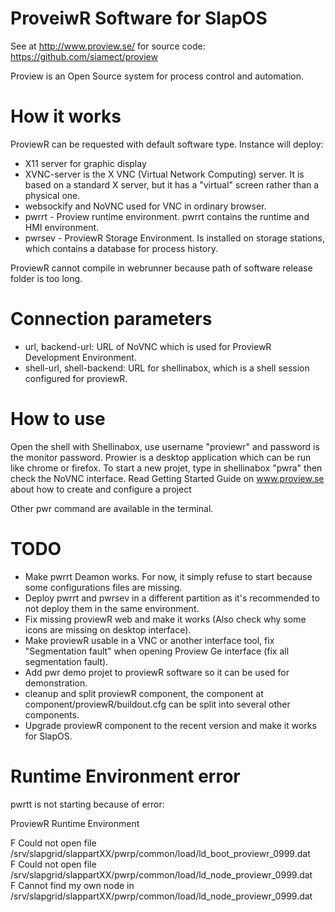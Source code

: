 ProveiwR Software for SlapOS
============================

See at http://www.proview.se/ for source code: https://github.com/siamect/proview

Proview is an Open Source system for process control and automation.


How it works
============

ProviewR can be requested with default software type. Instance will deploy:

- X11 server for graphic display
- XVNC-server is the X VNC (Virtual Network Computing) server. It is based on a standard X server, but it has a "virtual" screen rather than a physical one.
- websockify and NoVNC used for VNC in ordinary browser.
- pwrrt - Proview runtime environment. pwrrt contains the runtime and HMI environment.
- pwrsev - ProviewR Storage Environment. Is installed on storage stations, which contains a database for process history.


ProviewR cannot compile in webrunner because path of software release folder is too long.

Connection parameters
=====================

- url, backend-url: URL of NoVNC which is used for ProviewR Development Environment.
- shell-url, shell-backend: URL for shellinabox, which is a shell session configured for proviewR.

How to use
==========

Open the shell with Shellinabox, use username "proviewr" and password is the monitor password.
Prowier is a desktop application which can be run like chrome or firefox. To start a new projet, type in shellinabox "pwra" then check the NoVNC interface.
Read Getting Started Guide on www.proview.se about how to create and configure a project

Other pwr command are available in the terminal.


TODO
====

 - Make pwrrt Deamon works. For now, it simply refuse to start because some configurations files are missing.
 - Deploy pwrrt and pwrsev in a different partition as it's recommended to not deploy them in the same environment.
 - Fix missing proviewR web and make it works (Also check why some icons are missing on desktop interface).
 - Make proviewR usable in a VNC or another interface tool, fix "Segmentation fault" when opening Proview Ge interface (fix all segmentation fault).
 - Add pwr demo projet to proviewR software so it can be used for demonstration.
 - cleanup and split proviewR component, the component at component/proviewR/buildout.cfg can be split into several other components. 
 - Upgrade proviewR component to the recent version and make it works for SlapOS.


Runtime Environment error
=========================

pwrtt is not starting because of error:

   ProviewR Runtime Environment                                                                                                                          
                                                                                                                                                         
F Could not open file /srv/slapgrid/slappartXX/pwrp/common/load/ld_boot_proviewr_0999.dat                                                                 
F Could not open file /srv/slapgrid/slappartXX/pwrp/common/load/ld_node_proviewr_0999.dat                                                                 
F Cannot find my own node in /srv/slapgrid/slappartXX/pwrp/common/load/ld_node_proviewr_0999.dat 

